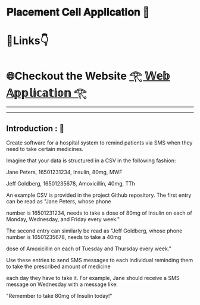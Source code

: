 #  𝐏𝐥𝐚𝐜𝐞𝐦𝐞𝐧𝐭 𝐂𝐞𝐥𝐥 𝐀𝐩𝐩𝐥𝐢𝐜𝐚𝐭𝐢𝐨𝐧 🦁
#  🔗Links👇
#  🌐Checkout the Website [𓂀 𝕎𝕖𝕓 𝔸𝕡𝕡𝕝𝕚𝕔𝕒𝕥𝕚𝕠𝕟 𓂀](https://super-kitten-bb1618.netlify.app/)
---
---
## Introduction : 🫵
Create software for a hospital system to remind patients via SMS when they need to take certain medicines. 

Imagine that your data is structured in a CSV in the following fashion:

Jane Peters, 16501231234, Insulin, 80mg, MWF

Jeff Goldberg, 16501235678, Amoxicillin, 40mg, TTh

An example CSV is provided in the project Github repository. The first entry can be read as "Jane Peters, whose phone 

number is 16501231234, needs to take a dose of 80mg of Insulin on each of Monday, Wednesday, and Friday every week."

The second entry can similarly be read as "Jeff Goldberg, whose phone number is 16501235678, needs to take a 40mg 

dose of Amoxicillin on each of Tuesday and Thursday every week."

Use these entries to send SMS messages to each individual reminding them to take the prescribed amount of medicine 

each day they have to take it. For example, Jane should receive a SMS message on Wednesday with a message like: 

"Remember to take 80mg of Insulin today!"
